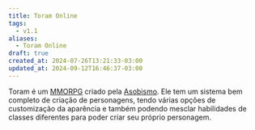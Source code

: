 ```yaml
---
title: Toram Online
tags:
  - v1.1
aliases:
  - Toram Online
draft: true
created_at: 2024-07-26T13:21:33-03:00
updated_at: 2024-09-12T16:46:37-03:00
---
```


Toram é um [MMORPG](../../../../ideias/2024/07/07/MMORPG.md) criado pela [Asobismo](../../../../ideias/2024/07/08/Asobismo.md). Ele tem um sistema bem completo de criação de personagens, tendo várias opções de customização da aparência e também podendo mesclar habilidades de classes diferentes para poder criar seu próprio personagem. 




